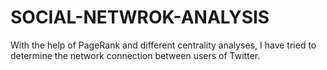 # SOCIAL-NETWROK-ANALYSIS
With the help of PageRank and different centrality analyses, I have tried to determine the network connection between users of Twitter.
